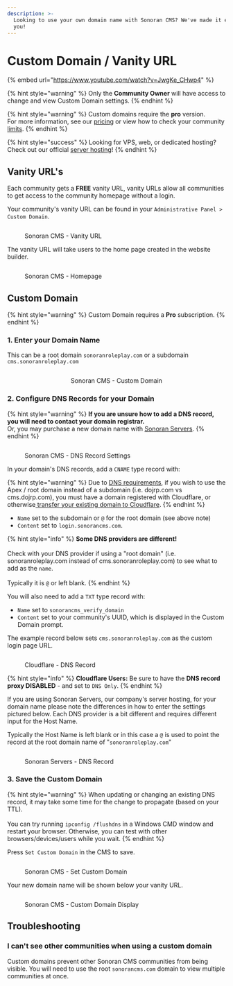 ```yaml
---
description: >-
  Looking to use your own domain name with Sonoran CMS? We've made it easy for
  you!
---
```


# Custom Domain / Vanity URL

{% embed url="https://www.youtube.com/watch?v=JwgKe_CHwp4" %}

{% hint style="warning" %}
Only the **Community Owner** will have access to change and view Custom Domain settings.
{% endhint %}

{% hint style="warning" %}
Custom domains require the **pro** version.\
For more information, see our [pricing](../../pricing/pricing-faq/) or view how to check your community [limits](../administrative/view-your-limits.md).
{% endhint %}

{% hint style="success" %}
Looking for VPS, web, or dedicated hosting? Check out our official [server hosting](../../other-products/server-hosting.md)!
{% endhint %}

## Vanity URL's

Each community gets a **FREE** vanity URL, vanity URLs allow all communities to get access to the community homepage without a login.

Your community's vanity URL can be found in your `Administrative Panel > Custom Domain`.

<figure><img src="../../.gitbook/assets/image (16) (1).png" alt=""><figcaption><p>Sonoran CMS - Vanity URL</p></figcaption></figure>

The vanity URL will take users to the home page created in the website builder.

<figure><img src="../../.gitbook/assets/image (4) (1) (1).png" alt=""><figcaption><p>Sonoran CMS - Homepage</p></figcaption></figure>

## Custom Domain

{% hint style="warning" %}
Custom Domain requires a **Pro** subscription.
{% endhint %}

### 1. Enter your Domain Name

This can be a root domain `sonoranroleplay.com` or a subdomain `cms.sonoranroleplay.com`

<div align="center" data-full-width="false">

<figure><img src="../../.gitbook/assets/image (5) (1) (1).png" alt=""><figcaption><p>Sonoran CMS - Custom Domain</p></figcaption></figure>

</div>

### 2. Configure DNS Records for your Domain

{% hint style="warning" %}
**If you are unsure how to add a DNS record, you will need to contact your domain registrar.**\
Or, you may purchase a new domain name with [Sonoran Servers](https://sonoranservers.com/cart.php?a=add\&domain=register).
{% endhint %}

<figure><img src="../../.gitbook/assets/CMS_CustomDomainDNSSettings.png" alt=""><figcaption><p>Sonoran CMS - DNS Record Settings</p></figcaption></figure>

In your domain's DNS records, add a `CNAME` type record with:

{% hint style="warning" %}
Due to [DNS requirements](https://blog.cloudflare.com/introducing-cname-flattening-rfc-compliant-cnames-at-a-domains-root), if you wish to use the Apex / root domain instead of a subdomain  (i.e. dojrp.com vs cms.dojrp.com), you must have a domain registered with Cloudflare, or otherwise[ transfer your existing domain to Cloudflare](https://developers.cloudflare.com/dns/zone-setups/full-setup/setup/).
{% endhint %}

* `Name` set to the subdomain or `@` for the root domain (see above note)
* `Content` set to `login.sonorancms.com`.

{% hint style="info" %}
**Some DNS providers are different!**\
\
Check with your DNS provider if using a "root domain" (i.e. sonoranroleplay.com instead of cms.sonoranroleplay.com) to see what to add as the `name`. \
\
Typically it is `@` or left blank.
{% endhint %}

You will also need to add a `TXT` type record with:

* `Name` set to `sonorancms_verify_domain`
* `Content` set to your community's UUID, which is displayed in the Custom Domain prompt.

The example record below sets `cms.sonoranroleplay.com` as the custom login page URL.

<figure><img src="../../.gitbook/assets/image (1) (1) (1) (1) (1) (1).png" alt=""><figcaption><p>Cloudflare - DNS Record </p></figcaption></figure>

{% hint style="info" %}
**Cloudflare Users:** Be sure to have the **DNS record proxy DISABLED** - and set to `DNS Only`.
{% endhint %}

If you are using Sonoran Servers, our company's server hosting, for your domain name please note the differences in how to enter the settings pictured below. Each DNS provider is a bit different and requires different input for the Host Name.&#x20;

Typically the Host Name is left blank or in this case a `@` is used to point the record at the root domain name of "`sonoranroleplay.com`"

<figure><img src="../../.gitbook/assets/image (25) (1).png" alt=""><figcaption><p>Sonoran Servers - DNS Record </p></figcaption></figure>

### 3. Save the Custom Domain

{% hint style="warning" %}
When updating or changing an existing DNS record, it may take some time for the change to propagate (based on your TTL).\
\
You can try running `ipconfig /flushdns` in a Windows CMD window and restart your browser. Otherwise, you can test with other browsers/devices/users while you wait.
{% endhint %}

Press `Set Custom Domain` in the CMS to save.

<figure><img src="../../.gitbook/assets/image (11) (2).png" alt=""><figcaption><p>Sonoran CMS - Set Custom Domain</p></figcaption></figure>

Your new domain name will be shown below your vanity URL.

<figure><img src="../../.gitbook/assets/image (18) (1).png" alt=""><figcaption><p>Sonoran CMS - Custom Domain Display</p></figcaption></figure>

## Troubleshooting

### I can't see other communities when using a custom domain

Custom domains prevent other Sonoran CMS communities from being visible. You will need to use the root `sonorancms.com` domain to view multiple communities at once.
